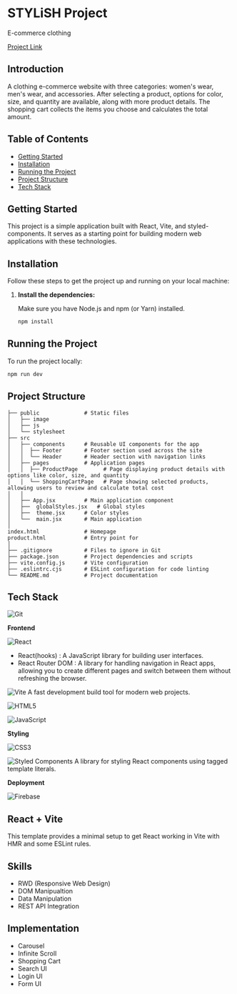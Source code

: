 # STYLiSH Project

E-commerce clothing

[Project Link](https://stylish-4b892.firebaseapp.com/)

## Introduction

A clothing e-commerce website with three categories: women's wear, men's wear, and accessories. After selecting a product, options for color, size, and quantity are available, along with more product details. The shopping cart collects the items you choose and calculates the total amount.

## Table of Contents

- [Getting Started](#getting-started)
- [Installation](#installation)
- [Running the Project](#running-the-project)
- [Project Structure](#project-structure)
- [Tech Stack](#tech-stack)

## Getting Started

This project is a simple application built with React, Vite, and styled-components. It serves as a starting point for building modern web applications with these technologies.

## Installation

Follow these steps to get the project up and running on your local machine:

1. **Install the dependencies:**
    
    Make sure you have Node.js and npm (or Yarn) installed.
     ```bash
    npm install
    ```
## Running the Project

To run the project locally:
```bash
npm run dev
```
## Project Structure
```
├── public              # Static files
│   ├── image
│   ├── js
│   └── stylesheet
├── src
│   ├── components      # Reusable UI components for the app
│   │  ├── Footer       # Footer section used across the site
│   │  └── Header       # Header section with navigation links
│   ├── pages           # Application pages
│   │  ├── ProductPage        # Page displaying product details with options like color, size, and quantity
│   │  └── ShoppingCartPage   # Page showing selected products, allowing users to review and calculate total cost
│   │  
│   ├── App.jsx         # Main application component
│   ├──  globalStyles.jsx   # Global styles
│   ├──  theme.jsx      # Color styles
│   └──  main.jsx       # Main application
│ 
index.html              # Homepage
product.html            # Entry point for
│ 
├── .gitignore          # Files to ignore in Git
├── package.json        # Project dependencies and scripts
├── vite.config.js      # Vite configuration
├── .eslintrc.cjs       # ESLint configuration for code linting
└── README.md           # Project documentation
```

## Tech Stack

![Git](https://img.shields.io/badge/git-%23F05033.svg?style=for-the-badge&logo=git&logoColor=white)

**Frontend**

![React](https://img.shields.io/badge/react-%2320232a.svg?style=for-the-badge&logo=react&logoColor=%2361DAFB) 
- React(hooks) : A JavaScript library for building user interfaces.
- React Router DOM : A library for handling navigation in React apps, allowing you to create different pages and switch between them without refreshing the browser.

![Vite](https://img.shields.io/badge/vite-%23646CFF.svg?style=for-the-badge&logo=vite&logoColor=white) A fast development build tool for modern web projects.

![HTML5](https://img.shields.io/badge/html5-%23E34F26.svg?style=for-the-badge&logo=html5&logoColor=white)

![JavaScript](https://img.shields.io/badge/javascript-%23323330.svg?style=for-the-badge&logo=javascript&logoColor=%23F7DF1E)

**Styling**

![CSS3](https://img.shields.io/badge/css3-%231572B6.svg?style=for-the-badge&logo=css3&logoColor=white)

![Styled Components](https://img.shields.io/badge/styled--components-DB7093?style=for-the-badge&logo=styled-components&logoColor=white) A library for styling React components using tagged template literals.

**Deployment**

![Firebase](https://img.shields.io/badge/firebase-%23039BE5.svg?style=for-the-badge&logo=firebase)

## React + Vite

This template provides a minimal setup to get React working in Vite with HMR and some ESLint rules.

## Skills

- RWD (Responsive Web Design)
- DOM Manipualtion
- Data Manipulation
- REST API Integration

## Implementation

- Carousel
- Infinite Scroll
- Shopping Cart
- Search UI
- Login UI
- Form UI
